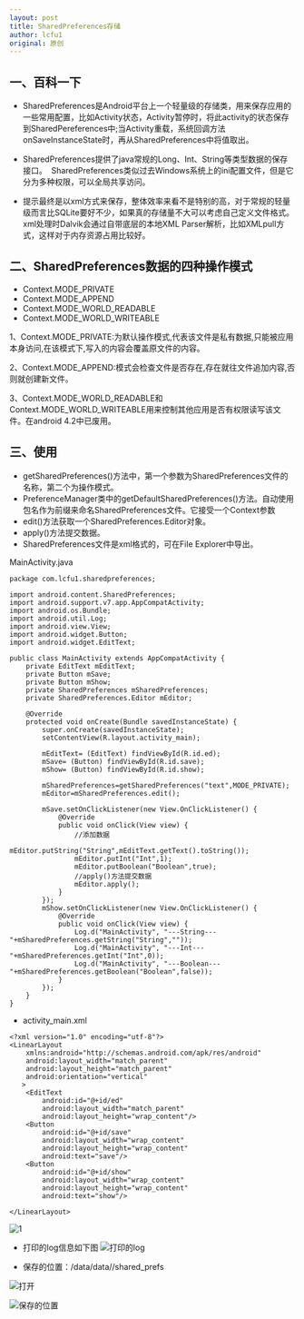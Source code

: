 ```yaml
---
layout: post
title: SharedPreferences存储
author: lcfu1
original: 原创
---
```

## 一、百科一下

- SharedPreferences是Android平台上一个轻量级的存储类，用来保存应用的一些常用配置，比如Activity状态，Activity暂停时，将此activity的状态保存到SharedPereferences中;当Activity重载，系统回调方法onSaveInstanceState时，再从SharedPreferences中将值取出。

- SharedPreferences提供了java常规的Long、Int、String等类型数据的保存接口。 &nbsp;SharedPreferences类似过去Windows系统上的ini配置文件，但是它分为多种权限，可以全局共享访问。

- 提示最终是以xml方式来保存，整体效率来看不是特别的高，对于常规的轻量级而言比SQLite要好不少，如果真的存储量不大可以考虑自己定义文件格式。xml处理时Dalvik会通过自带底层的本地XML Parser解析，比如XMLpull方式，这样对于内存资源占用比较好。

## 二、SharedPreferences数据的四种操作模式

- Context.MODE_PRIVATE
- Context.MODE_APPEND
- Context.MODE_WORLD_READABLE
- Context.MODE_WORLD_WRITEABLE

1、Context.MODE_PRIVATE:为默认操作模式,代表该文件是私有数据,只能被应用本身访问,在该模式下,写入的内容会覆盖原文件的内容。

2、Context.MODE_APPEND:模式会检查文件是否存在,存在就往文件追加内容,否则就创建新文件。

3、Context.MODE_WORLD_READABLE和Context.MODE_WORLD_WRITEABLE用来控制其他应用是否有权限读写该文件。在android 4.2中已废用。

## 三、使用
- getSharedPreferences()方法中，第一个参数为SharedPreferences文件的名称，第二个为操作模式。
- PreferenceManager类中的getDefaultSharedPreferences()方法。自动使用包名作为前缀来命名SharedPreferences文件。它接受一个Context参数
- edit()方法获取一个SharedPreferences.Editor对象。
- apply()方法提交数据。
- SharedPreferences文件是xml格式的，可在File Explorer中导出。

MainActivity.java

```
package com.lcfu1.sharedpreferences;

import android.content.SharedPreferences;
import android.support.v7.app.AppCompatActivity;
import android.os.Bundle;
import android.util.Log;
import android.view.View;
import android.widget.Button;
import android.widget.EditText;

public class MainActivity extends AppCompatActivity {
    private EditText mEditText;
    private Button mSave;
    private Button mShow;
    private SharedPreferences mSharedPreferences;
    private SharedPreferences.Editor mEditor;

    @Override
    protected void onCreate(Bundle savedInstanceState) {
        super.onCreate(savedInstanceState);
        setContentView(R.layout.activity_main);

        mEditText= (EditText) findViewById(R.id.ed);
        mSave= (Button) findViewById(R.id.save);
        mShow= (Button) findViewById(R.id.show);

        mSharedPreferences=getSharedPreferences("text",MODE_PRIVATE);
        mEditor=mSharedPreferences.edit();

        mSave.setOnClickListener(new View.OnClickListener() {
            @Override
            public void onClick(View view) {
                //添加数据
                mEditor.putString("String",mEditText.getText().toString());
                mEditor.putInt("Int",1);
                mEditor.putBoolean("Boolean",true);
                //apply()方法提交数据
                mEditor.apply();
            }
        });
        mShow.setOnClickListener(new View.OnClickListener() {
            @Override
            public void onClick(View view) {
                Log.d("MainActivity", "---String---"+mSharedPreferences.getString("String",""));
                Log.d("MainActivity", "---Int---"+mSharedPreferences.getInt("Int",0));
                Log.d("MainActivity", "---Boolean---"+mSharedPreferences.getBoolean("Boolean",false));
            }
        });
    }
}
```

- activity_main.xml

```
<?xml version="1.0" encoding="utf-8"?>
<LinearLayout
    xmlns:android="http://schemas.android.com/apk/res/android"
    android:layout_width="match_parent"
    android:layout_height="match_parent"
    android:orientation="vertical"
   >
    <EditText
        android:id="@+id/ed"
        android:layout_width="match_parent"
        android:layout_height="wrap_content"/>
    <Button
        android:id="@+id/save"
        android:layout_width="wrap_content"
        android:layout_height="wrap_content"
        android:text="save"/>
    <Button
        android:id="@+id/show"
        android:layout_width="wrap_content"
        android:layout_height="wrap_content"
        android:text="show"/>

</LinearLayout>
```

![1](http://upload-images.jianshu.io/upload_images/6025530-721a8505bf08fa60.PNG?imageMogr2/auto-orient/strip%7CimageView2/2/w/1240)

- 打印的log信息如下图
![打印的log](http://upload-images.jianshu.io/upload_images/6025530-96eef750eaf2aae9.png?imageMogr2/auto-orient/strip%7CimageView2/2/w/1240)

- 保存的位置：/data/data//shared_prefs

![打开](http://upload-images.jianshu.io/upload_images/6025530-0f68680d20750f3b.PNG?imageMogr2/auto-orient/strip%7CimageView2/2/w/1240)

![保存的位置](http://upload-images.jianshu.io/upload_images/6025530-9c7783a00b110e90.PNG?imageMogr2/auto-orient/strip%7CimageView2/2/w/1240)
